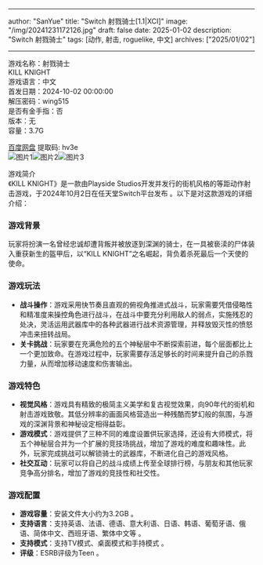 
---
author: "SanYue"
title: "Switch 射戮骑士[1.1|XCI]"
image: "/img/20241231172126.jpg"
draft: false
date: 2025-01-02
description: "Switch 射戮骑士"
tags: [动作, 射击, roguelike, 中文]
archives: ["2025/01/02"]

---

游戏名称：射戮骑士   
KILL KNIGHT    
游戏语言：中文  
首发日期：2024-10-02 00:00:00  
解压密码：wing515  
是否有金手指：否  
版本：无   
容量：3.7G

[百度网盘](https://pan.baidu.com/s/1sknC3josROpiiXok5H06eg) 提取码: hv3e  
![图片1](/img/9af24c.jpg)![图片2](/img/6ffc2f.jpg)![图片3](/img/7b0f12.jpg)  

游戏简介  
《KILL KNIGHT》是一款由Playside Studios开发并发行的街机风格的等距动作射击游戏，于2024年10月2日在任天堂Switch平台发布 。以下是对这款游戏的详细介绍：

### 游戏背景
玩家将扮演一名曾经忠诚却遭背叛并被放逐到深渊的骑士，在一具被亵渎的尸体装入重获新生的盔甲后，以“KILL KNIGHT”之名崛起，背负着杀死最后一个天使的使命。

### 游戏玩法
- **战斗操作**：游戏采用快节奏且直观的俯视角推进式战斗，玩家需要凭借侵略性和精准度来操控角色进行战斗，在战斗中要充分利用敌人的弱点，实施残忍的处决，灵活运用武器库中的各种武器进行战术资源管理，并释放毁灭性的愤怒冲击来扭转战局。
- **关卡挑战**：玩家要在充满危险的五个神秘层中不断探索前进，每个层面都比上一个更加致命。在游戏过程中，玩家需要存活足够长的时间来提升自己的杀戮力量，从而增加移动速度和伤害输出。

### 游戏特色
- **视觉风格**：游戏具有精致的极简主义美学和复古视觉效果，向90年代的街机和射击游戏致敬。其低分辨率的画面风格营造出一种残酷而梦幻般的氛围，与游戏的深渊背景和神秘设定相得益彰。
- **游戏模式**：游戏提供了三种不同的难度设置供玩家选择，还设有大师模式，将五个神秘层合并为一个扩展的竞技场挑战，增加了游戏的难度和趣味性。此外，玩家完成挑战可以解锁骑士的武器库，不断进化自己的游戏风格。
- **社交互动**：玩家可以将自己的战斗成绩上传至全球排行榜，与朋友和其他玩家竞争高分排名，增加了游戏的竞技性和社交性。

### 游戏配置
- **游戏容量**：安装文件大小约为3.2GB 。
- **支持语言**：支持英语、法语、德语、意大利语、日语、韩语、葡萄牙语、俄语、简体中文、西班牙语、繁体中文等 。
- **支持模式**：支持TV模式、桌面模式和手持模式 。
- **评级**：ESRB评级为Teen 。
